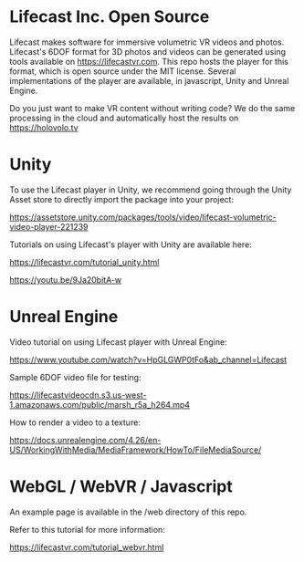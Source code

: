 # Lifecast Inc. Open Source

Lifecast makes software for immersive volumetric VR videos and photos. Lifecast's 6DOF format for 3D photos and videos can be generated using tools available on https://lifecastvr.com. This repo hosts the player for this format, which is open source under the MIT license. Several implementations of the player are available, in javascript, Unity and Unreal Engine.

Do you just want to make VR content without writing code? We do the same processing in the cloud and automatically host the results on https://holovolo.tv

# Unity

To use the Lifecast player in Unity, we recommend going through the Unity Asset store to directly import the package into your project:

https://assetstore.unity.com/packages/tools/video/lifecast-volumetric-video-player-221239

Tutorials on using Lifecast's player with Unity are available here:

https://lifecastvr.com/tutorial_unity.html

https://youtu.be/9Ja20bitA-w

# Unreal Engine

Video tutorial on using Lifecast player with Unreal Engine:

https://www.youtube.com/watch?v=HpGLGWP0tFo&ab_channel=Lifecast

Sample 6DOF video file for testing: 

https://lifecastvideocdn.s3.us-west-1.amazonaws.com/public/marsh_r5a_h264.mp4

How to render a video to a texture:

https://docs.unrealengine.com/4.26/en-US/WorkingWithMedia/MediaFramework/HowTo/FileMediaSource/

# WebGL / WebVR / Javascript

An example page is available in the /web directory of this repo.

Refer to this tutorial for more information:

https://lifecastvr.com/tutorial_webvr.html

